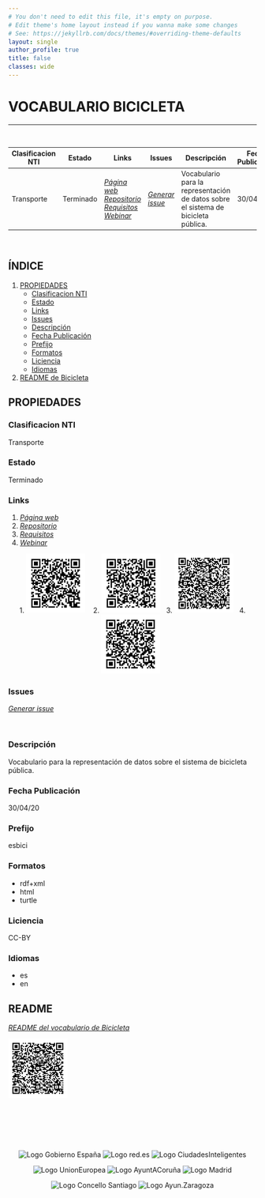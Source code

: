 ```yaml
---
# You don't need to edit this file, it's empty on purpose.
# Edit theme's home layout instead if you wanna make some changes
# See: https://jekyllrb.com/docs/themes/#overriding-theme-defaults
layout: single
author_profile: true 
title: false
classes: wide
---
```

<div id="bodyid">
<link href="stylesheet.css" rel="stylesheet"/>

<h1> VOCABULARIO BICICLETA </h1>
</div>
  
---

&nbsp;
 

  
  
| Clasificacion NTI |  Estado  |   Links   |   Issues   |   Descripción   |  Fecha Publicación |   Prefijo   | Formatos |   Liciencia | Idiomas   | 
| -------- | -------- | --------- | ---------- | --------------- | -------- | --------- | -------- | --------- | ---------- | 
| Transporte | Terminado | *[Página web](http://vocab.ciudadesabiertas.es/def/transporte/bicicleta-publica/doc/index-es.html)* *[Repositorio](https://github.com/CiudadesAbiertas/vocab-transporte-bicicleta-publica)*  *[Requisitos](https://github.com/CiudadesAbiertas/vocab-transporte-bicicleta-publica/blob/master/requirements/Requisitos-Bicicleta-Publica.xlsx)*  *[Webinar](https://youtube.com/playlist?list=PLuvmjKgQP8bWHYXc-BvftMLWmPPKQJytu)* |  *[Generar issue](https://github.com/CiudadesAbiertas/vocab-transporte-bicicleta-publica/issues)*   | Vocabulario para la representación de datos sobre el sistema de bicicleta pública.  | 30/04/20 | esbici | rdf+xml   html   turtle | CC-BY  | es   en   |
 
 
  

 

 
 &nbsp;   	
 
<div id="todo">
  
<h2>  ÍNDICE </h2>
  
</div>

1. [PROPIEDADES](#id12)
     - [Clasificacion NTI](#id1)
     - [Estado](#id2)
     - [Links](#id3)
     - [Issues](#id4) 
     - [Descripción](#id5) 
     - [Fecha Publicación](#id6)
     - [Prefijo](#id7)
     - [Formatos](#id8)
     - [Liciencia](#id9)
     - [Idiomas](#id10) 
2. [README de Bicicleta](#id11)
 
 
<h2>  PROPIEDADES </h2> <a name="id12"></a>

###  Clasificacion NTI <a name="id1"></a>
Transporte
  
### Estado <a name="id2"></a>
 Terminado
 
### Links <a name="id3"></a>
  1. *[Página web](http://vocab.ciudadesabiertas.es/def/transporte/bicicleta-publica/doc/index-es.html)*   
  2. *[Repositorio](https://github.com/CiudadesAbiertas/vocab-transporte-bicicleta-publica)*  
  3. *[Requisitos](https://github.com/CiudadesAbiertas/vocab-transporte-bicicleta-publica/blob/master/requirements/Requisitos-Bicicleta-Publica.xlsx)* 
  4. *[Webinar](https://youtube.com/playlist?list=PLuvmjKgQP8bWHYXc-BvftMLWmPPKQJytu)*
 
<p float="right" align="center">
   1. <img src="img/qr_img.png" alt="qr" width="120" /> &nbsp;&nbsp; 
   2. <img src="img/qr_imgRepositorio.png" alt="qr" width="120"/>&nbsp;&nbsp;
   3. <img src="img/qr_imgRequisitos.png" alt="qr" width="120" />&nbsp;&nbsp; 
   4. <img src="img/qr_imgWebinar.png" alt="qr" width="120" />&nbsp;&nbsp; 
</p>
 
### Issues <a name="id4"></a>
 *[Generar issue](https://github.com/CiudadesAbiertas/vocab-transporte-bicicleta-publica/issues)*  
 
 &nbsp; 
 <!-- <img src="img/qr_imgIssues.png" alt="qr" width="150"> -->

### Descripción <a name="id5"></a>
Vocabulario para la representación de datos sobre el sistema de bicicleta pública.

### Fecha Publicación  <a name="id6"></a>
30/04/20 

### Prefijo  <a name="id7"></a>
esbici

### Formatos <a name="id8"></a>
- rdf+xml   
- html   
- turtle

### Liciencia <a name="id9"></a>
CC-BY

### Idiomas <a name="id10"></a>
- es   
- en 


<h2>  README  </h2> <a name="id11"></a>

*[README del vocabulario de Bicicleta](https://github.com/CiudadesAbiertas/vocab-transporte-bicicleta-publica/blob/c8ef0162fb2b71e610627b19abadb89996e2af9d/README.md)*   

  <img src="img/qr_imgREADME.png" alt="qr" width="120" />


&nbsp;
---
&nbsp;

<p float="right" align="center">
<img src="https://ciudadesabiertas.es/assets/img/cabiertas/gobEspana-logo.svg" alt="Logo Gobierno España" width="200"/>
<img src="https://ciudadesabiertas.es/assets/img/cabiertas/red-logo.svg" alt="Logo red.es" width="150"/>
<img src="https://ciudadesabiertas.es/assets/img/cabiertas/ciudadesInteligentes-logo.svg" alt="Logo CiudadesInteligentes" width="150"/>
</p>

<p float="right" align="center">   
<img src="https://ciudadesabiertas.es/assets/img/cabiertas/unionEuropea-logo.svg" alt="Logo UnionEuropea" width="200"/>
<img src="https://ciudadesabiertas.es/assets/img/cabiertas/ayuntAcoruna-logo.svg" alt="Logo AyuntACoruña" width="200"/>
<img src="https://ciudadesabiertas.es/assets/img/cabiertas/ayuntMadrid-logo.svg" alt="Logo Madrid" width="100"/>
</p>

<p float="right" align="center">
<img src="https://ciudadesabiertas.es/assets/img/cabiertas/ayuntSantiagoCompostela-logo.svg" alt="Logo Concello Santiago" width="200"/>
<img src="https://ciudadesabiertas.es/assets/img/cabiertas/ayuntZaragoza-logo.svg" alt="Logo Ayun.Zaragoza" width="200"/>
</p>




<!--
Más opciones:
 Recursos -> Estaciones, tiempo real, itinerarios, usuarios, usos
 Comentarios
 Valor de reutilización
 Complejidad
 Transoarencia
 Campos mínimos
 Tamaño de ciudad
 Frecuencua de actaulización mínima
 Afectado por normativa de protección de datos
 Histórico: forma de presentarlo
-----------------
 el estado actual, links al repo en GitHub, links al roadmap, la posibilidad de subir issues, etc. Algo parecido a lo que solemos publicar en sitios como vocab.ciudadesabiertas.es, en vocab.linkeddata.es/datosabiertos/ o en sitios como w3id.org/devops-infra.
 -->
 
